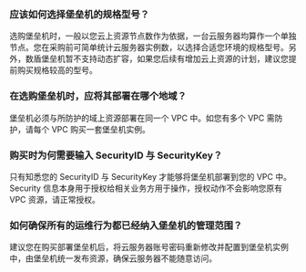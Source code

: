 
### 应该如何选择堡垒机的规格型号？
选购堡垒机时，一般以您云上资源节点数作为依据，一台云服务器均算作一个单独节点。您在采购前可简单统计云服务器实例数，以选择合适您环境的规格型号。另外，数盾堡垒机暂不支持动态扩容，如果您后续有增加云上资源的计划，建议您提前购买规格较高的型号。

### 在选购堡垒机时，应将其部署在哪个地域？
堡垒机必须与所防护的域上资源部署在同一个 VPC 中。如您有多个 VPC 需防护，请每个 VPC 购买一套堡垒机实例。

### 购买时为何需要输入 SecurityID 与 SecurityKey？
只有知悉您的 SecurityID 与 SecurityKey 才能够将堡垒机部署到您的 VPC 中。Security 信息本身用于授权给相关业务方用于操作，授权动作不会影响您原有 VPC 资源，请正常授权。

### 如何确保所有的运维行为都已经纳入堡垒机的管理范围？
建议您在购买部署堡垒机后，将云服务器账号密码重新修改并配置到堡垒机实例中，由堡垒机统一发布资源，确保云服务器不能随意访问。
